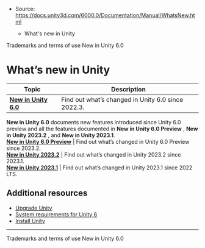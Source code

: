 * Source: https://docs.unity3d.com/6000.0/Documentation/Manual/WhatsNew.html

  * What's new in Unity


[](https://docs.unity3d.com/6000.0/Documentation/Manual/TermsOfUse.html)
Trademarks and terms of use
[](https://docs.unity3d.com/6000.0/Documentation/Manual/WhatsNewUnity6.html)
New in Unity 6.0
# What’s new in Unity
**Topic** | **Description**  
---|---  
**[New in Unity 6.0](https://docs.unity3d.com/6000.0/Documentation/Manual/WhatsNewUnity6.html)** | Find out what’s changed in Unity 6.0 since 2022.3.   
**New in Unity 6.0** documents new features introduced since Unity 6.0 preview and all the features documented in **New in Unity 6.0 Preview** , **New in Unity 2023.2** , and **New in Unity 2023.1**.  
**[New in Unity 6.0 Preview](https://docs.unity3d.com/6000.0/Documentation/Manual/WhatsNewUnity6Preview.html)** | Find out what’s changed in Unity 6.0 Preview since 2023.2.  
**[New in Unity 2023.2](https://docs.unity3d.com/6000.0/Documentation/Manual/WhatsNew20232.html)** | Find out what’s changed in Unity 2023.2 since 2023.1.  
**[New in Unity 2023.1](https://docs.unity3d.com/6000.0/Documentation/Manual/WhatsNew20231.html)** | Find out what’s changed in Unity 2023.1 since 2022 LTS.  
## Additional resources
  * [Upgrade Unity](https://docs.unity3d.com/6000.0/Documentation/Manual/UpgradeGuides.html)
  * [System requirements for Unity 6](https://docs.unity3d.com/6000.0/Documentation/Manual/system-requirements.html)
  * [Install Unity](https://docs.unity3d.com/6000.0/Documentation/Manual/GettingStartedInstallingUnity.html)


* * *
[](https://docs.unity3d.com/6000.0/Documentation/Manual/TermsOfUse.html)
Trademarks and terms of use
[](https://docs.unity3d.com/6000.0/Documentation/Manual/WhatsNewUnity6.html)
New in Unity 6.0
